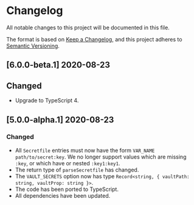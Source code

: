 # Changelog

All notable changes to this project will be documented in this file.

The format is based on [Keep a Changelog](https://keepachangelog.com/en/1.0.0/),
and this project adheres to [Semantic Versioning](https://semver.org/spec/v2.0.0.html).

## [6.0.0-beta.1] 2020-08-23

## Changed

- Upgrade to TypeScript 4.

## [5.0.0-alpha.1] 2020-08-23

### Changed

- All `Secretfile` entries must now have the form `VAR_NAME path/to/secret:key`. We no longer support values which are missing `:key`, or which have or nested `:key1:key1`.
- The return type of `parseSecretfile` has changed.
- The `VAULT_SECRETS` option now has type `Record<string, { vaultPath: string, vaultProp: string }>`.
- The code has been ported to TypeScript.
- All dependencies have been updated.
